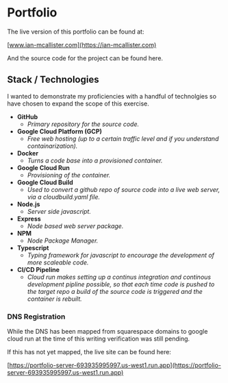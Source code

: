 # Portfolio
The live version of this portfolio can be found at:

[www.ian-mcallister.com](https://ian-mcallister.com)

And the source code for the project can be found here.

## Stack / Technologies
I wanted to demonstrate my proficiencies with a handful of technolgies so have chosen to expand the scope of this exercise.

* __GitHub__
    * _Primary repository for the source code._
* __Google Cloud Platform (GCP)__
    * _Free web hosting (up to a certain traffic level and if you understand containarization)._
* __Docker__
    * _Turns a code base into a provisioned container._
* __Google Cloud Run__
    * _Provisioning of the container._
* __Google Cloud Build__
    * _Used to convert a github repo of source code into a live web server, via a cloudbuild.yaml file._
* __Node.js__
    * _Server side javascript._
* __Express__
    * _Node based web server package._
* __NPM__
    * _Node Package Manager._
* __Typescript__
    * _Typing framework for javascript to encourage the development of more scaleable code._
* __CI/CD Pipeline__
    * _Cloud run makes setting up a continus integration and continous development pipline possible, so that each time code is pushed to the target repo a build of the source code is triggered and the container is rebuilt._

### DNS Registration
While the DNS has been mapped from squarespace domains to google cloud run at the time of this writing verification was still pending.

If this has not yet mapped, the live site can be found here:

[https://portfolio-server-693935995997.us-west1.run.app](https://portfolio-server-693935995997.us-west1.run.app)
